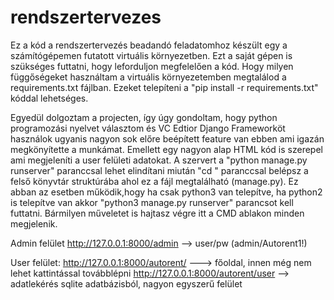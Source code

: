 # rendszertervezes
 
Ez a kód a rendszertervezés beadandó feladatomhoz készült egy a számítógépemen futatott virtuális környezetben. Ezt a saját gépen is szükséges futtatni, hogy leforduljon megfelelően a kód.
Hogy milyen függőségeket használtam a virtuális környezetemben megtalálod a requirements.txt fájlban. Ezeket telepíteni a "pip install -r requirements.txt" kóddal lehetséges.

Egyedül dolgoztam a projecten, így úgy gondoltam, hogy python programozási nyelvet választom és VC Edtior Django Frameworköt használok ugyanis nagyon sok előre beépített feature van ebben ami igazán megkönyítette a munkámat. Emellett egy nagyon alap HTML kód is szerepel ami megjeleníti a user felületi adatokat. 
A szervert a "python manage.py runserver" paranccsal lehet elindítani miután "cd <path>" paranccsal belépsz a felső könyvtár struktúrába ahol ez a fájl megtalálható (manage.py). Ez abban az esetben működik,hogy ha csak python3 van telepítve, ha python2 is telepítve van akkor "python3 manage.py runserver" parancsot kell futtatni. Bármilyen műveletet is hajtasz végre itt a CMD ablakon minden megjelenik.

Admin felület 
http://127.0.0.1:8000/admin --> user/pw (admin/Autorent1!)

User felület:
http://127.0.0.1:8000/autorent/ ---> főoldal, innen még nem lehet kattintással továbblépni
http://127.0.0.1:8000/autorent/user --> adatlekérés sqlite adatbázisból, nagyon egyszerű felület
